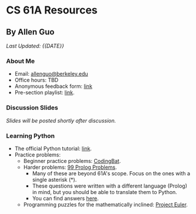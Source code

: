 # CS 61A Resources

## By Allen Guo

*Last Updated: {{DATE}}*

### About Me

* Email: [allenguo@berkeley.edu](mailto:allenguo@berkeley.edu)
* Office hours: TBD
* Anonymous feedback form: [link](https://docs.google.com/forms/d/e/1FAIpQLSfeahd-Mjg09o-I0IcY_J5a21RgTkSWCorfJZWJ-hLNuXxqWA/viewform)
* Pre-section playlist: [link](https://open.spotify.com/user/lightningatdawn/playlist/63adRZRYaEPTOysaeGy7zv).

### Discussion Slides

*Slides will be posted shortly after discussion.*

<!-- * Discussion 0 (8/24): [link](slides/disc0.html). -->

### Learning Python

* The official Python tutorial: [link](https://docs.python.org/3/tutorial/index.html).
* Practice problems:
    * Beginner practice problems: [CodingBat](http://codingbat.com/python).
    * Harder problems: [99 Prolog Problems](https://sites.google.com/site/prologsite/prolog-problems).
        * Many of these are beyond 61A's scope. Focus on the ones with a single asterisk (*).
        * These questions were written with a different language (Prolog) in mind, but you should be able to translate them to Python.
        * You can find answers [here](https://wiki.python.org/moin/ProblemSets/99%20Prolog%20Problems%20Solutions).
    * Programming puzzles for the mathematically inclined: [Project Euler](https://projecteuler.net/).
    <!--
* Interested in how a programming language is specified? Check out the [language reference](https://docs.python.org/3/reference/index.html). It tells you *exactly* what is valid Python and what isn't.
    * As the intro says, there are actually many implementations of Python. Don't forget that the Python interpreter is itself a program&mdash;in fact, it can be written in Python! More on this later.
* Real-world Python
    * Know the [built-in functions](https://docs.python.org/3/library/functions.html).
    * Know [collections](https://docs.python.org/2/library/collections.html) and [itertools](https://docs.python.org/3/library/itertools.html).
    * Know pdb.
    -->

### Part I: Functional Abstraction

* Need practice with recursion?
    * Do some problems from [String-2](http://codingbat.com/python/String-2) and [List-2](http://codingbat.com/python/List-2) at CodingBat. Force yourself to use recursion instead of loops or built-in functions.
    * Similarly, check out the [lists section](https://sites.google.com/site/prologsite/prolog-problems/1) of 99 Prolog Problems.

### Part II: Data Abstraction
### Part III: Objects and Sequences
### Part IV: Interpreters and Data

### Inspiration and Wisdom

* ["Advice for Computer Science College Students"](http://joelonsoftware.com/articles/CollegeAdvice.html) from Joel Spolsky, blogger extraordinaire and cofounder of Stack Overflow (among other things).
* ["How To Be Effective"](http://www.pgbovine.net/productivity-tips.htm) by Philip J. Guo (no relation).
* ["The Comparison Trap"](http://99u.com/articles/33341/comparison-trap-envy-jealous-success-coworkers-friends) by Lauren Bacon.
* ["Why *SICP* Matters"](https://web.archive.org/web/20170609065124/https://people.eecs.berkeley.edu/~bh/sicp.html) by Brian Harvey.
* [*50 Ways to Excel in Your First Job (and in Life)*](https://smile.amazon.com/Ways-Excel-Your-First-Life/dp/1530630134/) by Antonio Neves.

### Internships and Interviews

* From r/cscareerquestions: [internships FAQ](https://www.reddit.com/r/cscareerquestions/wiki/faq_internships) and [resume advice](https://www.reddit.com/r/cscareerquestions/comments/25u0eo/could_we_create_a_basic_undergrad_resume/chktg4y/).
* Curated list of companies accepting applications: [link](http://www.intern.supply/).
* Passing the average interview requires knowledge from both 61A and 61B, so plan to study ahead.
    * The most popular interview prep book is *[CTCI](https://smile.amazon.com/gp/product/0984782850/ref=pd_sbs_14_t_0?ie=UTF8&psc=1&refRID=5FQD69BDFX5C08415N34)*. It's worth getting.
* Freshmen are at a heavy disadvantage compared to sophomores and juniors.
    * Take advantage of freshmen-specific programs. See [here](https://www.martystepp.com/cs-internships-for-freshmen/).
    * If you get a lot of rejections, don't take it personally. Try again next year!
* Coding interview tips: [link](https://www.interviewcake.com/article/python/coding-interview-tips).
* Lists of practice questions: [link 1](http://maxnoy.com/interviews.html), [link 2](http://www.programcreek.com/2012/11/top-10-algorithms-for-coding-interview/), [link 3](https://techiedelight.quora.com/500-Data-structures-and-algorithms-interview-questions-and-their-solutions).

### Life After CS 61A

* CS draft schedule (i.e., who's teaching what): [link](https://www2.eecs.berkeley.edu/Scheduling/CS/schedule-draft.html).
* Crowdsourced advice from the CS Facebook group: [link](https://docs.google.com/document/d/1qgPEICPPCAI2T7On8gJ7kle8gaMivHu337ps4q_psdI/edit).
* HKN's guide to EE/CS courses: [link](https://hkn.eecs.berkeley.edu/courseguides).
* Course advice for aspiring data scientists, by Khoa Tran: [link](https://kqdtran.github.io/so-i-heard-youre-an-aspiring-golden-bear-data-scient-ish/index.html).

### I Still Have Questions!

Email me at [allenguo@berkeley.edu](mailto:allenguo@berkeley.edu).
